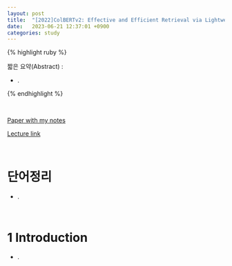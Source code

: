 ```yaml
---
layout: post
title:  "[2022]ColBERTv2: Effective and Efficient Retrieval via Lightweight Late Interaction"
date:   2023-06-21 12:37:01 +0900
categories: study
---
```







{% highlight ruby %}


짧은 요약(Abstract) :    
* .  


{% endhighlight %}  

<br/>


[Paper with my notes](https://drive.google.com/drive/folders/1wL9tt0ImTPkWk_kg7MikS9rCvcpcKKJn?usp=sharing)  


[Lecture link](https://aclanthology.org/2022.naacl-main.272.mp4)  

<br/>

# 단어정리  
* .  








<br/>

# 1 Introduction  
* .  
